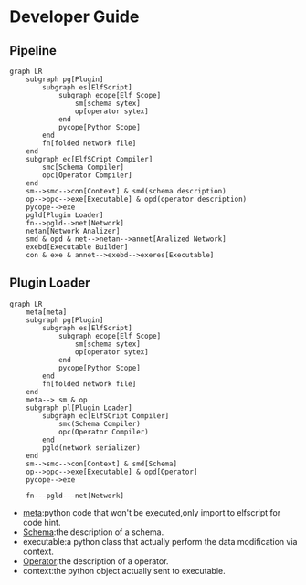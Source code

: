 # Developer Guide
## Pipeline
```mermaid
graph LR
    subgraph pg[Plugin]
        subgraph es[ElfScript]
            subgraph ecope[Elf Scope]
                sm[schema sytex]
                op[operator sytex]
            end
            pycope[Python Scope]
        end
        fn[folded network file]
    end
    subgraph ec[ElfSCript Compiler]
        smc[Schema Compiler]
        opc[Operator Compiler]
    end
    sm-->smc-->con[Context] & smd(schema description)
    op-->opc-->exe[Executable] & opd(operator description)
    pycope-->exe
    pgld[Plugin Loader]
    fn-->pgld-->net[Network]
    netan[Network Analizer]
    smd & opd & net-->netan-->annet[Analized Network]
    exebd[Executable Builder]
    con & exe & annet-->exebd-->exeres[Executable]
```
## Plugin Loader
```mermaid
graph LR
    meta[meta]
    subgraph pg[Plugin]
        subgraph es[ElfScript]
            subgraph ecope[Elf Scope]
                sm[schema sytex]
                op[operator sytex]
            end
            pycope[Python Scope]
        end
        fn[folded network file]
    end
    meta--> sm & op
    subgraph pl[Plugin Loader]
        subgraph ec[ElfSCript Compiler]
            smc(Schema Compiler)
            opc(Operator Compiler)
        end
        pgld(network serializer)
    end
    sm-->smc-->con[Context] & smd[Schema]
    op-->opc-->exe[Executable] & opd[Operator]
    pycope-->exe
    
    fn---pgld---net[Network]
```
- [meta](meta):python code that won't be executed,only import to elfscript
for code hint.
- [Schema](code/common/schema.py):the description of a schema.
- executable:a python class that actually perform the data
modification via context.
- [Operator](code/common/operator_resource.py):the description of a operator.
- context:the python object actually sent to executable. 
